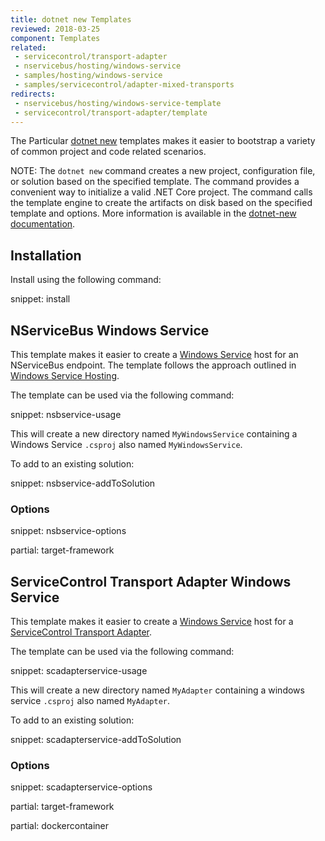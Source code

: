 ```yaml
---
title: dotnet new Templates
reviewed: 2018-03-25
component: Templates
related:
 - servicecontrol/transport-adapter
 - nservicebus/hosting/windows-service
 - samples/hosting/windows-service
 - samples/servicecontrol/adapter-mixed-transports
redirects:
 - nservicebus/hosting/windows-service-template
 - servicecontrol/transport-adapter/template
---
```


The Particular [dotnet new](https://docs.microsoft.com/dotnet/core/tools/dotnet-new) templates makes it easier to bootstrap a variety of common project and code related scenarios.

NOTE: The `dotnet new` command creates a new project, configuration file, or solution based on the specified template. The command provides a convenient way to initialize a valid .NET Core project. The command calls the template engine to create the artifacts on disk based on the specified template and options. More information is available in the [dotnet-new documentation](https://docs.microsoft.com/dotnet/core/tools/dotnet-new).

## Installation

Install using the following command:

snippet: install


## NServiceBus Windows Service

This template makes it easier to create a [Windows Service](https://docs.microsoft.com/en-us/dotnet/framework/windows-services/introduction-to-windows-service-applications) host for an NServiceBus endpoint. The template follows the approach outlined in [Windows Service Hosting](/nservicebus/hosting/windows-service.md).

The template can be used via the following command:

snippet: nsbservice-usage

This will create a new directory named `MyWindowsService` containing a Windows Service `.csproj` also named `MyWindowsService`.

To add to an existing solution:

snippet: nsbservice-addToSolution


### Options

snippet: nsbservice-options


partial: target-framework


## ServiceControl Transport Adapter Windows Service

This template makes it easier to create a [Windows Service](https://docs.microsoft.com/en-us/dotnet/framework/windows-services/introduction-to-windows-service-applications) host for a [ServiceControl Transport Adapter](/servicecontrol/transport-adapter/).

The template can be used via the following command:

snippet: scadapterservice-usage

This will create a new directory named `MyAdapter` containing a windows service `.csproj` also named `MyAdapter`.

To add to an existing solution:

snippet: scadapterservice-addToSolution


### Options

snippet: scadapterservice-options


partial: target-framework


partial: dockercontainer